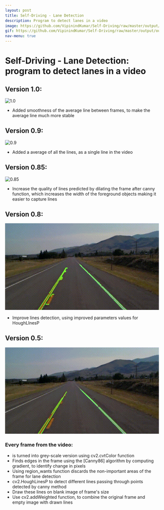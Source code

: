 ```yaml
---
layout: post
title: Self-Driving - Lane Detection
description: Program to detect lanes in a video
image: https://github.com/VipinindKumar/Self-Driving/raw/master/output/short1.0.gif
gif: https://github.com/VipinindKumar/Self-Driving/raw/master/output/out1.0.gif
nav-menu: true
---
```


# Self-Driving - Lane Detection: program to detect lanes in a video 

## Version 1.0:

![1.0](https://github.com/VipinindKumar/Self-Driving/raw/master/output/out1.0.gif)

* Added smoothness of the average line between frames, to make the average line much more stable

## Version 0.9:

![0.9](https://github.com/VipinindKumar/Self-Driving/raw/master/output/out0.9.gif)

* Added a average of all the lines, as a single line in the video

## Version 0.85:

![0.85](https://github.com/VipinindKumar/Self-Driving/raw/master/output/out0.85.gif)

* Increase the quality of lines predicted by dilating the frame after canny function, which increases the width of the foreground objects making it easier to capture lines

## Version 0.8:

![0.8](https://github.com/VipinindKumar/Self-Driving/raw/master/output/out0.8.gif)

* Improve lines detection, using improved parameters values for HoughLInesP

## Version 0.5:

![0.5](https://github.com/VipinindKumar/Self-Driving/raw/master/output/out0.5.gif)

### Every frame from the video:
* is turned into grey-scale version using cv2.cvtColor function
* Finds edges in the frame using the [Canny86] algorithm by computing gradient, to identify change in pixels
* Using region_wants function discards the non-important areas of the frame for lane detection
* cv2.HoughLinesP to detect different lines passing through points detected by canny method
* Draw these lines on blank image of frame's size
* Use cv2.addWeighted function, to combine the original frame and empty image with drawn lines
